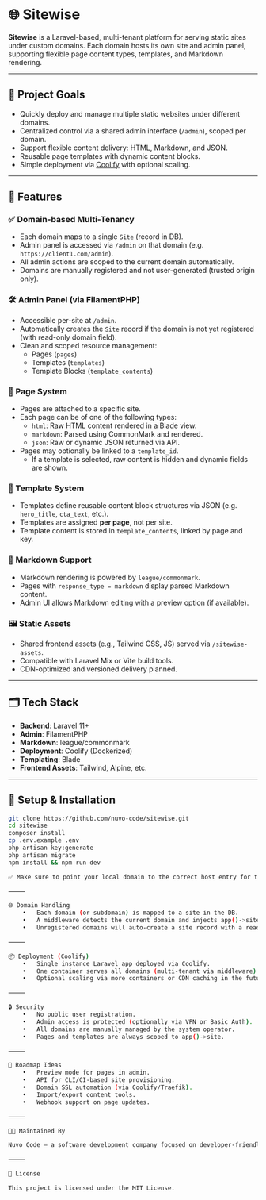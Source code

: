 # 🌐 Sitewise

**Sitewise** is a Laravel-based, multi-tenant platform for serving static sites under custom domains. Each domain hosts its own site and admin panel, supporting flexible page content types, templates, and Markdown rendering.

---

## 🚀 Project Goals

- Quickly deploy and manage multiple static websites under different domains.
- Centralized control via a shared admin interface (`/admin`), scoped per domain.
- Support flexible content delivery: HTML, Markdown, and JSON.
- Reusable page templates with dynamic content blocks.
- Simple deployment via [Coolify](https://coolify.io) with optional scaling.

---

## 🧩 Features

### ✅ Domain-based Multi-Tenancy
- Each domain maps to a single `Site` (record in DB).
- Admin panel is accessed via `/admin` on that domain (e.g. `https://client1.com/admin`).
- All admin actions are scoped to the current domain automatically.
- Domains are manually registered and not user-generated (trusted origin only).

### 🛠️ Admin Panel (via FilamentPHP)
- Accessible per-site at `/admin`.
- Automatically creates the `Site` record if the domain is not yet registered (with read-only domain field).
- Clean and scoped resource management:
  - Pages (`pages`)
  - Templates (`templates`)
  - Template Blocks (`template_contents`)

### 📄 Page System
- Pages are attached to a specific site.
- Each page can be of one of the following types:
  - `html`: Raw HTML content rendered in a Blade view.
  - `markdown`: Parsed using CommonMark and rendered.
  - `json`: Raw or dynamic JSON returned via API.
- Pages may optionally be linked to a `template_id`.
  - If a template is selected, raw content is hidden and dynamic fields are shown.

### 🧱 Template System
- Templates define reusable content block structures via JSON (e.g. `hero_title`, `cta_text`, etc.).
- Templates are assigned **per page**, not per site.
- Template content is stored in `template_contents`, linked by page and key.

### 📝 Markdown Support
- Markdown rendering is powered by `league/commonmark`.
- Pages with `response_type = markdown` display parsed Markdown content.
- Admin UI allows Markdown editing with a preview option (if available).

### 🖼️ Static Assets
- Shared frontend assets (e.g., Tailwind CSS, JS) served via `/sitewise-assets`.
- Compatible with Laravel Mix or Vite build tools.
- CDN-optimized and versioned delivery planned.

---

## 🗂️ Tech Stack

- **Backend**: Laravel 11+
- **Admin**: FilamentPHP
- **Markdown**: league/commonmark
- **Deployment**: Coolify (Dockerized)
- **Templating**: Blade
- **Frontend Assets**: Tailwind, Alpine, etc.

---

## 🧰 Setup & Installation

```bash
git clone https://github.com/nuvo-code/sitewise.git
cd sitewise
composer install
cp .env.example .env
php artisan key:generate
php artisan migrate
npm install && npm run dev

✅ Make sure to point your local domain to the correct host entry for testing subdomains.

⸻

🌐 Domain Handling
	•	Each domain (or subdomain) is mapped to a site in the DB.
	•	A middleware detects the current domain and injects app()->site into the request lifecycle.
	•	Unregistered domains will auto-create a site record with a read-only domain value.

⸻

📦 Deployment (Coolify)
	•	Single instance Laravel app deployed via Coolify.
	•	One container serves all domains (multi-tenant via middleware).
	•	Optional scaling via more containers or CDN caching in the future.

⸻

🔒 Security
	•	No public user registration.
	•	Admin access is protected (optionally via VPN or Basic Auth).
	•	All domains are manually managed by the system operator.
	•	Pages and templates are always scoped to app()->site.

⸻

📌 Roadmap Ideas
	•	Preview mode for pages in admin.
	•	API for CLI/CI-based site provisioning.
	•	Domain SSL automation (via Coolify/Traefik).
	•	Import/export content tools.
	•	Webhook support on page updates.

⸻

🧑‍💻 Maintained By

Nuvo Code — a software development company focused on developer-friendly tooling and automation.

⸻

📄 License

This project is licensed under the MIT License.